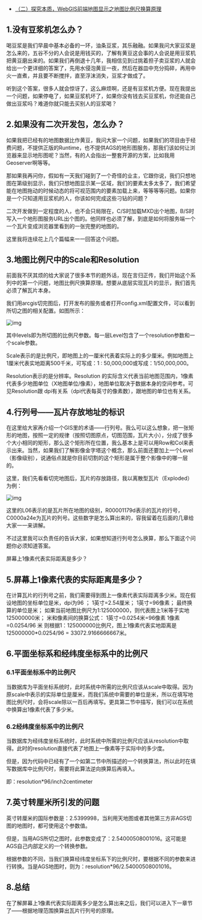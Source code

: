 - [（二）探究本质，WebGIS前端地图显示之地图比例尺换算原理](https://www.cnblogs.com/naaoveGIS/p/3898607.html)

## 1.没有豆浆机怎么办？

喝豆浆是我们早晨中基本必备的一环，油条豆浆，其乐融融。如果我问大家豆浆是怎么来的，五谷不分的人会说是用钱买的，了解有黄豆这会事的人会说是用豆浆机把黄豆磨出来的。如果我们再倒退十几年，我相信见到过挑着担子卖豆浆的人就会给出一个更详细的答案了，先用水侵泡黄豆一夜，然后在器皿中充分捣碎，再用中火一直煮，并且要不断搅拌，直至浮沫消失，豆浆才做成了。

听到这个答案，很多人就会惊讶了，这么麻烦啊，还是有豆浆机方便。现在我提出一个问题，如果停电了，如果豆浆机坏了，如果你没有钱去买豆浆机，你还能自己做出豆浆吗？难道你就只能去买别人的豆浆喝？

## 2.如果没有二次开发包，怎么办？

如果我把已经有的地图数据比作黄豆，我问大家一个问题，如果我们的项目由于经费问题，不提供正版的Runtime，也不提供AGS的地形图服务，那我们该如何让浏览器来显示地形图呢？当然，有的人会指出一整套开源的方案，比如我用Geoserver啊等等。

那如果我再问你，假如有一天我们碰到了一个奇怪的业主，它跟你说，我们只想地图在第级别显示，我们只想地图显示某一区域，我们的要素太多太多了，我们希望能在地图拖动的时候动态的将可视范围内的要素加载上来，等等等等问题。如果你是一个只知道用豆浆机的人，你该如何完成这些刁钻的问题？

二次开发做到一定程度的人，也不会只局限在，C/S时加载MXD出个地图，B/S时写入一个地形图服务URL出个图的。他同样也必须了解，到底是如何将服务端一个一个瓦片变成浏览器里看到的一张完整的地图的。

这里我将连续花上几个篇幅来一一回答这个问题。

## 3.地图比例尺中的Scale和Resolution

前面我不厌其烦的给大家说了很多本节的题外话，现在言归正传，我们开始这个系列中的第一个问题，地图比例尺换算原理。想要从底层实现瓦片的显示，我们首先必须了解瓦片本身。

我们用arcgis切完图后，打开发布的服务或者打开config.xml配置文件，可以看到所切之图的相关配置。如图所示：

 ![img](https://images0.cnblogs.com/i/656746/201408/080919273346691.png)

 

其中levels即为所切图的比例尺参数。每一层Level包含了一个resolution参数和一个scale参数。

Scale表示的是比例尺，即地图上的一厘米代表着实际上的多少厘米。例如地图上1厘米代表实地距离500千米，可写成：1 ∶ 50,000,000或写成：1/50,000,000。

Resolution表示的是分辨率。Resolution  的实际含义代表当前地图范围内，1像素代表多少地图单位（X地图单位/像素），地图单位取决于数据本身的空间参考。可见Resolution跟  dpi有关系（dpi代表每英寸的像素数），跟地图的单位也有关系。

## 4.行列号——瓦片存放地址的标识

在这里给大家再介绍一个GIS里的术语——行列号。我么可以这么想象，把一张矩形的地图，按照一定的规律（按照切图原点，切图范围，瓦片大小），分成了很多个大小相同的矩形，那么这个矩形所在位置，我么基本上是可以用Row和Col来表示出来。当然，如果我们了解影像金字塔这个概念，那么前面还要加上一个Level（影像级别），说通俗点就是你目前切割的这个矩形是属于整个影像中的哪一层的。

这里，我们先看看切完地图后，瓦片的存放路径，我以离散型瓦片（Exploded）为例：

 ![img](https://images0.cnblogs.com/i/656746/201408/080919598813302.png)

这里的L06表示的是瓦片所在地图的级别，R00001179d表示的瓦片的行号，C0000a24e为瓦片的列号。这些数字是怎么算出来的，容我留着在后面的几章给大家一一来讲解。

不过这里我可以负责任的告诉大家，如果想知道行列号怎么换算，那么下面这个问题你必须知道答案。

屏幕上1像素代表实际距离是多少？

## 5.屏幕上1像素代表的实际距离是多少？

在计算瓦片的行列号之前，我们需要得到图上一像素代表实际距离多少米。现在假设地图的坐标单位是米，dpi为96 ；
   1英寸=2.54厘米； 
   1英寸=96像素； 
   最终换算的单位是米； 
   如果当前地图比例尺为1:125000000，则代表图上1米等于实地125000000米； 
   米和像素间的换算公式： 
   1英寸=0.0254米=96像素 
   1像素=0.0254/96 米 
   则根据1：125000000比例尺，图上1像素代表实地距离是 125000000*0.0254/96 = 33072.9166666667米。

## 6.平面坐标系和经纬度坐标系中的比例尺

### 6.1平面坐标系中的比例尺

当数据库为平面坐标系统时，此时系统中所需的比例尺应该从scale中取得。因为原scale中表示的实际单位是厘米，而我们系统中需要的单位是米，所以在填写地图比例尺时，会将scale除以一百后再填写。更具第二节中描写，我们可以在系统中换算出1像素代表了多少米。

### 6.2经纬度坐标系中的比例尺

当数据库为经纬度坐标系统时，此时系统中所需的比例尺应该从resolution中取得。此时的resolution直接代表了地图上一像素等于实际中的多少度。

但是，因为代码中已经有了一个如第二节中所描述的一个转换算法，所以此时在填写数据库中比例尺时，需要将此算法逆向换算后再填入。

即：resolution*96/inch2centimeter

## 7.英寸转厘米所引发的问题

英寸转厘米的国际参数是：2.5399998，当利用天地图或者其他第三方非AGS切图的地图时，都可使用这个参数值。

但是，当用AGS所切之图时，此参数变成了：2.54000508001016。这可能是AGS自己内部定义的一个转换参数。

根据参数的不同，当我们换算经纬度坐标系下的比例尺时，要根据不同的参数来进行转换。当是AGS地图时，则为：resolution*96/2.54000508001016。

## 8.总结

  在了解屏幕上1像素代表实际距离多少是怎么算出来之后，我们可以进入下一章节了——根据地理范围换算出瓦片行列号的原理。